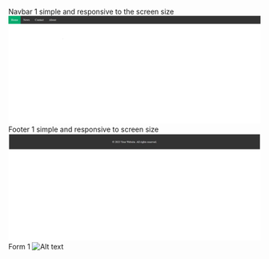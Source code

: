 Navbar 1 simple and responsive to the screen size
![Alt text](./reame_images/navbar1.png)
Footer 1 simple and responsive to screen size 
![Alt text](./reame_images/Footer1.png)
Form 1 
![Alt text](./reame_images/Form1.png)
